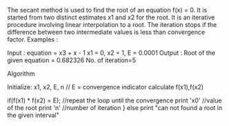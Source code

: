 The secant method is used to find the root of an equation f(x) = 0. It is started from two distinct estimates x1 and x2 for the root. It is an iterative procedure involving linear interpolation to a root. The iteration stops if the difference between two intermediate values is less than convergence factor.
Examples : 
 

Input : equation = x3 + x - 1 
        x1 = 0, x2 = 1, E = 0.0001
Output : Root of the given equation = 0.682326
         No. of iteration=5

Algorithm 
 

Initialize: x1, x2, E, n         // E = convergence indicator
calculate f(x1),f(x2)

if(f(x1) * f(x2) = E); //repeat the loop until the convergence
    print 'x0' //value of the root
    print 'n' //number of iteration
}
else
    print "can not found a root in the given interval"